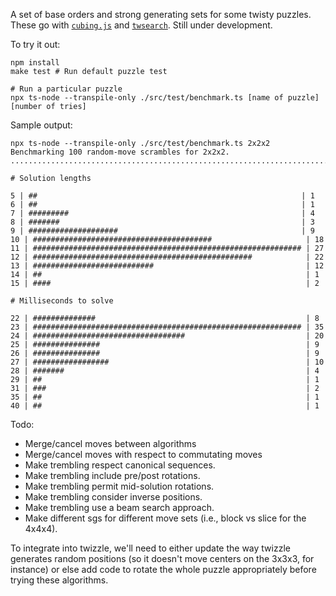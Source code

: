 A set of base orders and strong generating sets for some twisty puzzles.
These go with [`cubing.js`](https://github.com/cubing/cubing.js) and [`twsearch`](https://github.com/cubing/twsearch). Still under development.

To try it out:

    npm install
    make test # Run default puzzle test

    # Run a particular puzzle
    npx ts-node --transpile-only ./src/test/benchmark.ts [name of puzzle] [number of tries]

Sample output:

    npx ts-node --transpile-only ./src/test/benchmark.ts 2x2x2
    Benchmarking 100 random-move scrambles for 2x2x2.
    ....................................................................................................

    # Solution lengths

    5 | ##                                                           | 1
    6 | ##                                                           | 1
    7 | #########                                                    | 4
    8 | #######                                                      | 3
    9 | ####################                                         | 9
    10 | ########################################                     | 18
    11 | ############################################################ | 27
    12 | #################################################            | 22
    13 | ###########################                                  | 12
    14 | ##                                                           | 1
    15 | ####                                                         | 2

    # Milliseconds to solve

    22 | ##############                                               | 8
    23 | ############################################################ | 35
    24 | ##################################                           | 20
    25 | ###############                                              | 9
    26 | ###############                                              | 9
    27 | #################                                            | 10
    28 | #######                                                      | 4
    29 | ##                                                           | 1
    31 | ###                                                          | 2
    35 | ##                                                           | 1
    40 | ##                                                           | 1

Todo:

* Merge/cancel moves between algorithms
* Merge/cancel moves with respect to commutating moves
* Make trembling respect canonical sequences.
* Make trembling include pre/post rotations.
* Make trembling permit mid-solution rotations.
* Make trembling consider inverse positions.
* Make trembling use a beam search approach.
* Make different sgs for different move sets (i.e., block vs slice for
the 4x4x4).

To integrate into twizzle, we'll need to either update the way twizzle
generates random positions (so it doesn't move centers on the 3x3x3, for
instance) or else add code to rotate the whole puzzle appropriately before
trying these algorithms.
